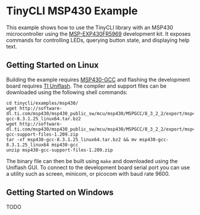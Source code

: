 # TinyCLI MSP430 Example

This example shows how to use the TinyCLI library with an MSP430 microcontroller using
the [MSP-EXP430FR5969](https://www.ti.com/tool/MSP-EXP430FR5969) development kit.
It exposes commands for controlling LEDs, querying button state, and displaying help text.


## Getting Started on Linux

Building the example requires [MSP430-GCC](https://www.ti.com/tool/MSP430-GCC-OPENSOURCE)
and flashing the development board requires [TI Uniflash](https://www.ti.com/tool/UNIFLASH).
The compiler and support files can be downloaded using the following shell commands:


```shell
cd tinycli/examples/msp430/
wget http://software-dl.ti.com/msp430/msp430_public_sw/mcu/msp430/MSPGCC/8_3_2_2/export/msp430-gcc-8.3.1.25_linux64.tar.bz2
wget http://software-dl.ti.com/msp430/msp430_public_sw/mcu/msp430/MSPGCC/8_3_2_2/export/msp430-gcc-support-files-1.209.zip
tar -xf msp430-gcc-8.3.1.25_linux64.tar.bz2 && mv msp430-gcc-8.3.1.25_linux64 msp430-gcc
unzip msp430-gcc-support-files-1.209.zip
```

The binary file can then be built using `make` and downloaded using the Uniflash
GUI. To connect to the development board serial port you can use a utility
such as screen, minicom, or picocom with baud rate 9600.


## Getting Started on Windows
TODO
